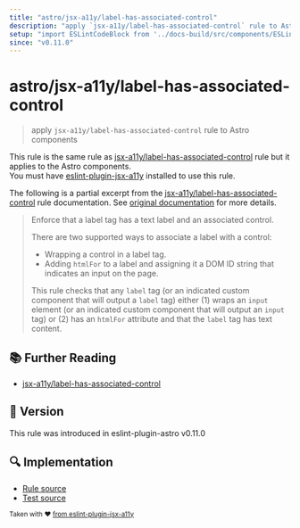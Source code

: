 ```yaml
---
title: "astro/jsx-a11y/label-has-associated-control"
description: "apply `jsx-a11y/label-has-associated-control` rule to Astro components"
setup: "import ESLintCodeBlock from '../docs-build/src/components/ESLintCodeBlockWrap.astro'"
since: "v0.11.0"
---
```


# astro/jsx-a11y/label-has-associated-control

> apply `jsx-a11y/label-has-associated-control` rule to Astro components

This rule is the same rule as [jsx-a11y/label-has-associated-control] rule but it applies to the Astro components.  
You must have [eslint-plugin-jsx-a11y] installed to use this rule.

[eslint-plugin-jsx-a11y]: https://github.com/jsx-eslint/eslint-plugin-jsx-a11y
[jsx-a11y/label-has-associated-control]: https://github.com/jsx-eslint/eslint-plugin-jsx-a11y/tree/HEAD/docs/rules/label-has-associated-control.md

The following is a partial excerpt from the [jsx-a11y/label-has-associated-control] rule documentation. See [original documentation][jsx-a11y/label-has-associated-control] for more details.

> Enforce that a label tag has a text label and an associated control.
>
> There are two supported ways to associate a label with a control:
>
> - Wrapping a control in a label tag.
> - Adding `htmlFor` to a label and assigning it a DOM ID string that indicates an input on the page.
>
> This rule checks that any `label` tag (or an indicated custom component that will output a `label` tag) either (1) wraps an `input` element (or an indicated custom component that will output an `input` tag) or (2) has an `htmlFor` attribute and that the `label` tag has text content.

## :books: Further Reading

- [jsx-a11y/label-has-associated-control]

## :rocket: Version

This rule was introduced in eslint-plugin-astro v0.11.0

## :mag: Implementation

- [Rule source](https://github.com/ota-meshi/eslint-plugin-astro/blob/main/src/rules/jsx-a11y/label-has-associated-control.ts)
- [Test source](https://github.com/ota-meshi/eslint-plugin-astro/blob/main/tests/src/rules/jsx-a11y/label-has-associated-control.ts)

<sup>Taken with ❤️ [from eslint-plugin-jsx-a11y](https://github.com/jsx-eslint/eslint-plugin-jsx-a11y/blob/main/docs/rules/label-has-associated-control.md)</sup>

